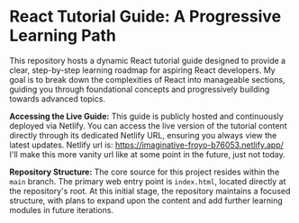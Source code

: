 # React Tutorial Guide: A Progressive Learning Path

This repository hosts a dynamic React tutorial guide designed to provide a clear, step-by-step learning roadmap for aspiring React developers. My goal is to break down the complexities of React into manageable sections, guiding you through foundational concepts and progressively building towards advanced topics.

**Accessing the Live Guide:**
This guide is publicly hosted and continuously deployed via Netlify. You can access the live version of the tutorial content directly through its dedicated Netlify URL, ensuring you always view the latest updates. Netlify url is: https://imaginative-froyo-b76053.netlify.app/ I'll make this more vanity url like at some point in the future, just not today. 

**Repository Structure:**
The core source for this project resides within the `main` branch. The primary web entry point is `index.html`, located directly at the repository's root. At this initial stage, the repository maintains a focused structure, with plans to expand upon the content and add further learning modules in future iterations.
